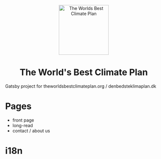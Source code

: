 <p align="center">
  <a href="https://http://www.theworldsbestclimateplan.org/">
    <img alt="The Worlds Best Climate Plan" src="static/earth.svg" width="160" />
  </a>
</p>
<h1 align="center">
  The World's Best Climate Plan
</h1>

Gatsby project for theworldsbestclimateplan.org / denbedsteklimaplan.dk


# Pages
- front page
- long-read
- contact / about us

# i18n
